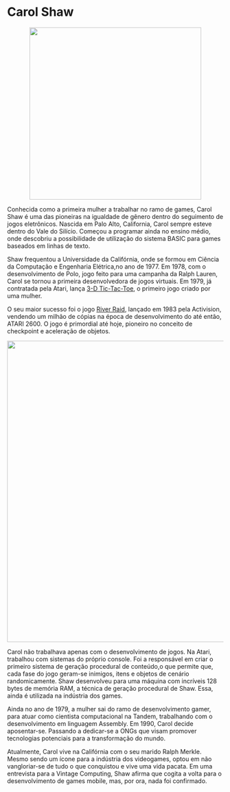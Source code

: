 # Carol Shaw

<p  align="center">
<img  src="https://nyc3.digitaloceanspaces.com/gamersegames/2020/05/carol-shaw3.jpg"  heigth="100"  width="400"/>
<p/>

Conhecida como a primeira mulher a trabalhar no ramo de games, Carol Shaw é uma das pioneiras  na igualdade de gênero dentro do seguimento de jogos eletrônicos. Nascida em Palo Alto, California, Carol sempre esteve dentro do Vale do Silício. Começou a programar ainda no ensino médio, onde descobriu a possibilidade de utilização do sistema BASIC para games baseados em linhas de texto. 

Shaw frequentou a Universidade da Califórnia, onde se formou em Ciência da Computação e Engenharia Elétrica,no ano de 1977. Em 1978, com o desenvolvimento de Polo, jogo feito para uma campanha da Ralph Lauren, Carol se tornou a primeira desenvolvedora de jogos virtuais. Em 1979, já contratada pela Atari, lança [3-D Tic-Tac-Toe](https://pt.wikipedia.org/wiki/3-D_Tic-Tac-Toe), o primeiro jogo criado por uma mulher.

O seu maior sucesso foi o jogo [River Raid](https://pt.wikipedia.org/wiki/River_Raid), lançado em 1983 pela Activision, vendendo um milhão de cópias na época de desenvolvimento do até então, ATARI 2600. O jogo é primordial até hoje, pioneiro no conceito de checkpoint e aceleração de objetos. 


<p  align="center">
<img  src="https://timeline.canaltech.com.br/113763.700/mulheres-historicas-carol-shaw-a-primeira-desenvolvedora-de-jogos-eletronicos.jpg"  heigth="100"  width="700"/>
<p/>

Carol não trabalhava apenas com o desenvolvimento de jogos. Na Atari, trabalhou com sistemas do próprio console. Foi a responsável em criar o primeiro sistema de geração procedural de conteúdo,o que permite que, cada fase do jogo geram-se inimigos, itens e objetos de cenário randomicamente. Shaw desenvolveu para uma máquina com incríveis 128 bytes de memória RAM, a técnica de geração procedural de Shaw. Essa, ainda é utilizada na indústria dos games.

Ainda no ano de 1979, a mulher sai do ramo de desenvolvimento gamer, para atuar como cientista computacional na Tandem, trabalhando com o desenvolvimento em linguagem Assembly. Em 1990, Carol decide aposentar-se. Passando a dedicar-se a ONGs que visam promover tecnologias potenciais para a transformação do mundo. 

Atualmente, Carol vive na Califórnia com o seu marido Ralph Merkle. Mesmo sendo um ícone para a indústria dos videogames, optou em não vangloriar-se de tudo o que conquistou e vive uma vida pacata. Em uma entrevista para a Vintage Computing, Shaw afirma que cogita a volta para o desenvolvimento de games mobile, mas, por ora, nada foi confirmado.
